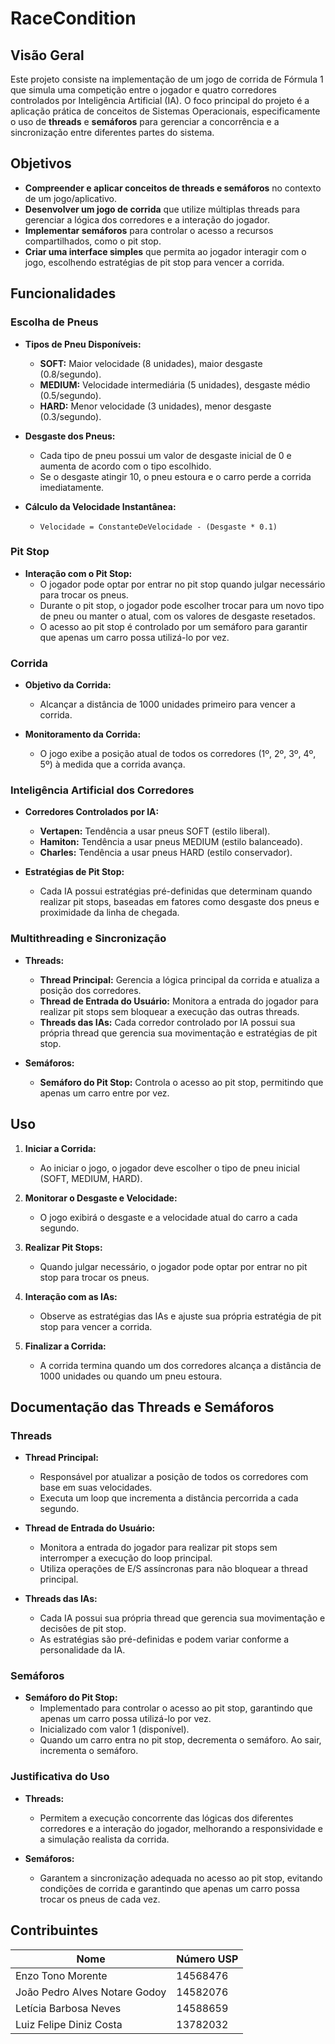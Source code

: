 # RaceCondition

## Visão Geral

Este projeto consiste na implementação de um jogo de corrida de Fórmula 1 que simula uma competição entre o jogador e quatro corredores controlados por Inteligência Artificial (IA). O foco principal do projeto é a aplicação prática de conceitos de Sistemas Operacionais, especificamente o uso de **threads** e **semáforos** para gerenciar a concorrência e a sincronização entre diferentes partes do sistema.

## Objetivos

- **Compreender e aplicar conceitos de threads e semáforos** no contexto de um jogo/aplicativo.
- **Desenvolver um jogo de corrida** que utilize múltiplas threads para gerenciar a lógica dos corredores e a interação do jogador.
- **Implementar semáforos** para controlar o acesso a recursos compartilhados, como o pit stop.
- **Criar uma interface simples** que permita ao jogador interagir com o jogo, escolhendo estratégias de pit stop para vencer a corrida.

## Funcionalidades

### Escolha de Pneus

- **Tipos de Pneu Disponíveis:**
  - **SOFT:** Maior velocidade (8 unidades), maior desgaste (0.8/segundo).
  - **MEDIUM:** Velocidade intermediária (5 unidades), desgaste médio (0.5/segundo).
  - **HARD:** Menor velocidade (3 unidades), menor desgaste (0.3/segundo).

- **Desgaste dos Pneus:**
  - Cada tipo de pneu possui um valor de desgaste inicial de 0 e aumenta de acordo com o tipo escolhido.
  - Se o desgaste atingir 10, o pneu estoura e o carro perde a corrida imediatamente.

- **Cálculo da Velocidade Instantânea:**
  - `Velocidade = ConstanteDeVelocidade - (Desgaste * 0.1)`

### Pit Stop

- **Interação com o Pit Stop:**
  - O jogador pode optar por entrar no pit stop quando julgar necessário para trocar os pneus.
  - Durante o pit stop, o jogador pode escolher trocar para um novo tipo de pneu ou manter o atual, com os valores de desgaste resetados.
  - O acesso ao pit stop é controlado por um semáforo para garantir que apenas um carro possa utilizá-lo por vez.

### Corrida

- **Objetivo da Corrida:**
  - Alcançar a distância de 1000 unidades primeiro para vencer a corrida.
  
- **Monitoramento da Corrida:**
  - O jogo exibe a posição atual de todos os corredores (1º, 2º, 3º, 4º, 5º) à medida que a corrida avança.

### Inteligência Artificial dos Corredores

- **Corredores Controlados por IA:**
  - **Vertapen:** Tendência a usar pneus SOFT (estilo liberal).
  - **Hamiton:** Tendência a usar pneus MEDIUM (estilo balanceado).
  - **Charles:** Tendência a usar pneus HARD (estilo conservador).

- **Estratégias de Pit Stop:**
  - Cada IA possui estratégias pré-definidas que determinam quando realizar pit stops, baseadas em fatores como desgaste dos pneus e proximidade da linha de chegada.

### Multithreading e Sincronização

- **Threads:**
  - **Thread Principal:** Gerencia a lógica principal da corrida e atualiza a posição dos corredores.
  - **Thread de Entrada do Usuário:** Monitora a entrada do jogador para realizar pit stops sem bloquear a execução das outras threads.
  - **Threads das IAs:** Cada corredor controlado por IA possui sua própria thread que gerencia sua movimentação e estratégias de pit stop.

- **Semáforos:**
  - **Semáforo do Pit Stop:** Controla o acesso ao pit stop, permitindo que apenas um carro entre por vez.

## Uso

1. **Iniciar a Corrida:**
   - Ao iniciar o jogo, o jogador deve escolher o tipo de pneu inicial (SOFT, MEDIUM, HARD).

2. **Monitorar o Desgaste e Velocidade:**
   - O jogo exibirá o desgaste e a velocidade atual do carro a cada segundo.

3. **Realizar Pit Stops:**
   - Quando julgar necessário, o jogador pode optar por entrar no pit stop para trocar os pneus.

4. **Interação com as IAs:**
   - Observe as estratégias das IAs e ajuste sua própria estratégia de pit stop para vencer a corrida.

5. **Finalizar a Corrida:**
   - A corrida termina quando um dos corredores alcança a distância de 1000 unidades ou quando um pneu estoura.

## Documentação das Threads e Semáforos

### Threads

- **Thread Principal:**
  - Responsável por atualizar a posição de todos os corredores com base em suas velocidades.
  - Executa um loop que incrementa a distância percorrida a cada segundo.

- **Thread de Entrada do Usuário:**
  - Monitora a entrada do jogador para realizar pit stops sem interromper a execução do loop principal.
  - Utiliza operações de E/S assíncronas para não bloquear a thread principal.

- **Threads das IAs:**
  - Cada IA possui sua própria thread que gerencia sua movimentação e decisões de pit stop.
  - As estratégias são pré-definidas e podem variar conforme a personalidade da IA.

### Semáforos

- **Semáforo do Pit Stop:**
  - Implementado para controlar o acesso ao pit stop, garantindo que apenas um carro possa utilizá-lo por vez.
  - Inicializado com valor 1 (disponível).
  - Quando um carro entra no pit stop, decrementa o semáforo. Ao sair, incrementa o semáforo.

### Justificativa do Uso

- **Threads:**
  - Permitem a execução concorrente das lógicas dos diferentes corredores e a interação do jogador, melhorando a responsividade e a simulação realista da corrida.

- **Semáforos:**
  - Garantem a sincronização adequada no acesso ao pit stop, evitando condições de corrida e garantindo que apenas um carro possa trocar os pneus de cada vez.

## Contribuintes

| Nome                                  | Número USP              |
|---------------------------------------|-------------------------|
| Enzo Tono Morente                     | 14568476                |
| João Pedro Alves Notare Godoy         | 14582076                |
| Letícia Barbosa Neves                 | 14588659                |
| Luiz Felipe Diniz Costa               | 13782032                |



